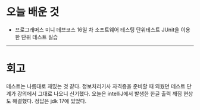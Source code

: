 # 오늘 배운 것

- 프로그래머스 미니 데브코스 16일 차 
소프트웨어 테스팅
단위테스트
JUnit을 이용한 단위 테스트 실습

---

# 회고
테스트는 나름대로 재밌는 것 같다. 정보처리기사 자격증을 준비할 때 외웠던 테스트 단계가 강의에서 그대로 나오니 신기했다.
오늘은 intelliJ에서 발생한 한글 출력 깨짐 현상도 해결했다. 정답은 jdk 17에 있었다. 